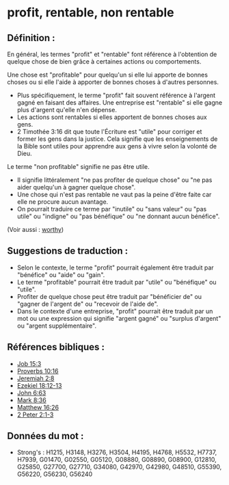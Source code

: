 # profit, rentable, non rentable

## Définition :

En général, les termes "profit" et "rentable" font référence à l'obtention de quelque chose de bien grâce à certaines actions ou comportements.

Une chose est "profitable" pour quelqu'un si elle lui apporte de bonnes choses ou si elle l'aide à apporter de bonnes choses à d'autres personnes.

* Plus spécifiquement, le terme "profit" fait souvent référence à l'argent gagné en faisant des affaires. Une entreprise est "rentable" si elle gagne plus d'argent qu'elle n'en dépense.
* Les actions sont rentables si elles apportent de bonnes choses aux gens.
* 2 Timothée 3:16 dit que toute l'Écriture est "utile" pour corriger et former les gens dans la justice. Cela signifie que les enseignements de la Bible sont utiles pour apprendre aux gens à vivre selon la volonté de Dieu.

Le terme "non profitable" signifie ne pas être utile.

* Il signifie littéralement "ne pas profiter de quelque chose" ou "ne pas aider quelqu'un à gagner quelque chose".
* Une chose qui n'est pas rentable ne vaut pas la peine d'être faite car elle ne procure aucun avantage.
* On pourrait traduire ce terme par "inutile" ou "sans valeur" ou "pas utile" ou "indigne" ou "pas bénéfique" ou "ne donnant aucun bénéfice".

(Voir aussi : [worthy](../kt/worthy.md))

## Suggestions de traduction :

* Selon le contexte, le terme "profit" pourrait également être traduit par "bénéfice" ou "aide" ou "gain".
* Le terme "profitable" pourrait être traduit par "utile" ou "bénéfique" ou "utile".
* Profiter de quelque chose peut être traduit par "bénéficier de" ou "gagner de l'argent de" ou "recevoir de l'aide de".
* Dans le contexte d'une entreprise, "profit" pourrait être traduit par un mot ou une expression qui signifie "argent gagné" ou "surplus d'argent" ou "argent supplémentaire".

## Références bibliques :

* [Job 15:3](rc://en/tn/help/job/15/03)
* [Proverbs 10:16](rc://en/tn/help/pro/10/16)
* [Jeremiah 2:8](rc://en/tn/help/jer/02/08)
* [Ezekiel 18:12-13](rc://en/tn/help/ezk/18/12)
* [John 6:63](rc://en/tn/help/jhn/06/63)
* [Mark 8:36](rc://en/tn/help/mrk/08/36)
* [Matthew 16:26](rc://en/tn/help/mat/16/26)
* [2 Peter 2:1-3](rc://en/tn/help/2pe/02/01)

## Données du mot :

* Strong's : H1215, H3148, H3276, H3504, H4195, H4768, H5532, H7737, H7939, G01470, G02550, G05120, G08880, G08890, G08900, G12810, G25850, G27700, G27710, G34080, G42970, G42980, G48510, G55390, G56220, G56230, G56240
